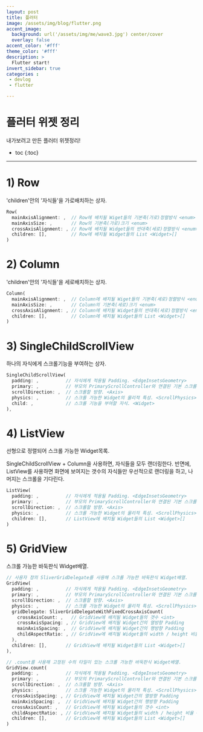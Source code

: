 ```yaml
---
layout: post
title: 플러터
image: /assets/img/blog/flutter.png
accent_image: 
  background: url('/assets/img/me/wave3.jpg') center/cover
  overlay: false
accent_color: '#fff'
theme_color: '#fff'
description: >
  Flutter start!
invert_sidebar: true
categories :
 - devlog	
 - flutter

---
```




# 플러터 위젯 정리

내가보려고 만든 플러터 위젯정리!



* toc
{:toc}

---



# 1) Row

'children'안의 '자식들'을 가로배치하는 상자.

```dart
Row(
  mainAxisAlignment: ,  // Row에 배치될 Wiget들의 기본축(가로)정렬방식 <enum>
  mainAxisSize: ,       // Row의 기본축(가로)크기 <enum>
  crossAxisAlignment: , // Row에 배치될 Widget들의 반대축(세로)정렬방식 <enum>
  children: [],         // Row에 배치될 Widget들의 List <Widget>[]
)
```



# 2) Column

'children'안의 '자식들'을 세로배치하는 상자.

```dart
Column(
  mainAxisAlignment: ,  // Column에 배치될 Wiget들의 기본축(세로)정렬방식 <enum>
  mainAxisSize: ,       // Column의 기본축(세로)크기 <enum>
  crossAxisAlignment: , // Column에 배치될 Widget들의 반대축(세로)정렬방식 <enum>
  children: [],         // Column에 배치될 Widget들의 List <Widget>[]
)
```



# 3) SingleChildScrollView

하나의 자식에게 스크롤기능을 부여하는 상자.

```dart
SingleChildScrollView(
  padding: ,          // 자식에게 적용될 Padding. <EdgeInsetsGeometry>
  primary: ,          // 부모의 PrimaryScrollController와 연결된 기본 스크롤 뷰인지 여부.
  scrollDirection: ,  // 스크롤할 방향. <Axis>
  physics: ,          // 스크롤 가능한 Widget의 물리적 특성. <ScrollPhysics>
  child: ,            // 스크롤 기능을 부여할 자식. <Widget>
),
```



# 4) ListView

선형으로 정렬되어 스크롤 가능한 Widget목록.

SingleChildScrollView + Column을 사용하면, 자식들을 모두 랜더링한다.
반면에, ListView를 사용하면 화면에 보여지는 갯수의 자식들만 우선적으로 랜더링을 하고, 나머지는 스크롤을 기다린다.

```dart
ListView(
  padding: ,          // 자식에게 적용될 Padding. <EdgeInsetsGeometry>
  primary: ,          // 부모의 PrimaryScrollController와 연결된 기본 스크롤 뷰인지 여부.
  scrollDirection: ,  // 스크롤할 방향. <Axis>
  physics: ,          // 스크롤 가능한 Widget의 물리적 특성. <ScrollPhysics>
  children: [],       // ListView에 배치될 Widget들의 List <Widget>[]
)
```

# 5) GridView

스크롤 가능한 바둑판식 Widget배열.

```dart
// 사용자 정의 SliverGridDelegate를 사용해 스크롤 가능한 바둑판식 Widget배열.
GridView(
  padding: ,          // 자식에게 적용될 Padding. <EdgeInsetsGeometry>
  primary: ,          // 부모의 PrimaryScrollController와 연결된 기본 스크롤 뷰인지 여부.
  scrollDirection: ,  // 스크롤할 방향. <Axis>
  physics: ,          // 스크롤 가능한 Widget의 물리적 특성. <ScrollPhysics>
  gridDelegate: SliverGridDelegateWithFixedCrossAxisCount(
    crossAxisCount: ,   // GridView에 배치될 Widget들의 갯수 <int>
    crossAxisSpacing: , // GridView에 배치될 Widget간의 열방향 Padding
    mainAxisSpacing: ,  // GridView에 배치될 Widget간의 행방향 Padding
    childAspectRatio: , // GridView에 배치될 Widget들의 width / height 비율 <double>
  ),
  children: [],       // GridView에 배치될 Widget들의 List <Widget>[]
),

// .count를 사용해 고정된 수의 타일이 있는 스크롤 가능한 바둑판식 Widget배열.
GridView.count(
  padding: ,          // 자식에게 적용될 Padding. <EdgeInsetsGeometry>
  primary: ,          // 부모의 PrimaryScrollController와 연결된 기본 스크롤 뷰인지 여부.
  scrollDirection: ,  // 스크롤할 방향. <Axis>
  physics: ,          // 스크롤 가능한 Widget의 물리적 특성. <ScrollPhysics>
  crossAxisSpacing: , // GridView에 배치될 Widget간의 열방향 Padding
  mainAxisSpacing: ,  // GridView에 배치될 Widget간의 행방향 Padding
  crossAxisCount: ,   // GridView에 배치될 Widget들의 갯수 <int>
  childAspectRatio: , // GridView에 배치될 Widget들의 width / height 비율 <double>
  children: [],       // GridView에 배치될 Widget들의 List <Widget>[]
)
```

